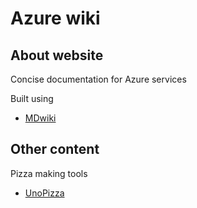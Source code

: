Azure wiki
==========

About website
-------------

Concise documentation for Azure services

Built using

  * [MDwiki](http://dynalon.github.io)
  
  
Other content
-------------

Pizza making tools

  * [UnoPizza](https://unosd.github.io/pizza)
